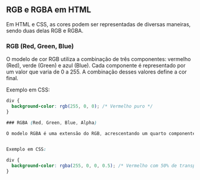 ## RGB e RGBA em HTML

Em HTML e CSS, as cores podem ser representadas de diversas maneiras, sendo duas delas RGB e RGBA.

### RGB (Red, Green, Blue)

O modelo de cor RGB utiliza a combinação de três componentes: vermelho (Red), verde (Green) e azul (Blue). Cada componente é representado por um valor que varia de 0 a 255. A combinação desses valores define a cor final.

Exemplo em CSS:
```css
div {
  background-color: rgb(255, 0, 0); /* Vermelho puro */
}

### RGBA (Red, Green, Blue, Alpha)

O modelo RGBA é uma extensão do RGB, acrescentando um quarto componente chamado alfa (Alpha). O componente alfa controla a transparência da cor, variando de 0 (totalmente transparente) a 1 (totalmente opaco).


Exemplo em CSS:

div {
  background-color: rgba(255, 0, 0, 0.5); /* Vermelho com 50% de transparência */
}

